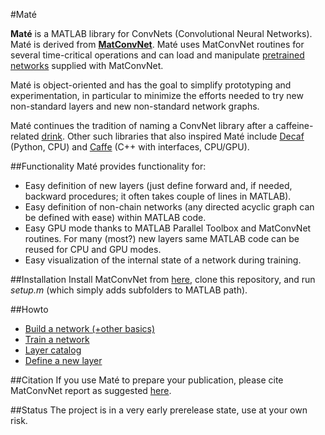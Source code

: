 #Maté

**Maté** is a MATLAB library for ConvNets (Convolutional Neural Networks).
Maté is derived from [**MatConvNet**](http://www.vlfeat.org/matconvnet/). 
Maté uses MatConvNet routines for several time-critical operations and can 
load and manipulate [pretrained networks](http://www.vlfeat.org/matconvnet/pretrained/) supplied with MatConvNet. 

Maté is object-oriented and has the goal to simplify prototyping and experimentation, in particular
to minimize the efforts needed to try new non-standard layers and new non-standard network graphs.

Maté continues the tradition of naming a ConvNet library after a caffeine-related [drink](http://en.wikipedia.org/wiki/Mate_%28beverage%29).
Other such libraries that also inspired Maté include [Decaf](https://github.com/UCB-ICSI-Vision-Group/decaf-release) (Python, CPU) and 
[Caffe](http://caffe.berkeleyvision.org/) (C++ with interfaces, CPU/GPU).

##Functionality
Maté provides functionality for:
* Easy definition of new layers (just define forward and, if needed, backward procedures; it often takes couple of lines in MATLAB).
* Easy definition of non-chain networks (any directed acyclic graph can be defined with ease) within MATLAB code.
* Easy GPU mode thanks to MATLAB Parallel Toolbox and MatConvNet routines. For many (most?) new layers same MATLAB code can be reused for CPU and GPU modes.
* Easy visualization of the internal state of a network during training.

##Installation 
Install MatConvNet from [here](http://www.vlfeat.org/matconvnet/), clone this repository, and run *setup.m* (which simply adds subfolders to MATLAB path).

##Howto
* [Build a network (+other basics)](docs/network.md)
* [Train a network](docs/training.md)
* [Layer catalog](docs/catalog.md)
* [Define a new layer](docs/layer.md)

##Citation
If you use Maté to prepare your publication, please cite MatConvNet report as
suggested [here](http://www.vlfeat.org/matconvnet/).

##Status
The project is in a very early prerelease state, use at your own risk.


